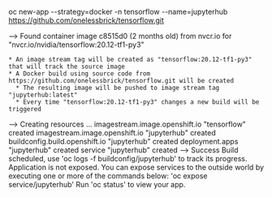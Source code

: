 oc new-app --strategy=docker -n tensorflow --name=jupyterhub https://github.com/onelessbrick/tensorflow.git

--> Found container image c8515d0 (2 months old) from nvcr.io for "nvcr.io/nvidia/tensorflow:20.12-tf1-py3"

    * An image stream tag will be created as "tensorflow:20.12-tf1-py3" that will track the source image
    * A Docker build using source code from https://github.com/onelessbrick/tensorflow.git will be created
      * The resulting image will be pushed to image stream tag "jupyterhub:latest"
      * Every time "tensorflow:20.12-tf1-py3" changes a new build will be triggered

--> Creating resources ...
    imagestream.image.openshift.io "tensorflow" created
    imagestream.image.openshift.io "jupyterhub" created
    buildconfig.build.openshift.io "jupyterhub" created
    deployment.apps "jupyterhub" created
    service "jupyterhub" created
--> Success
    Build scheduled, use 'oc logs -f buildconfig/jupyterhub' to track its progress.
    Application is not exposed. You can expose services to the outside world by executing one or more of the commands below:
     'oc expose service/jupyterhub' 
    Run 'oc status' to view your app.
